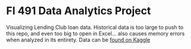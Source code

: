 # FI 491 Data Analytics Project

Visualizing Lending Club loan data. Historical data is too large to push to this repo, and even too big to open in Excel... also causes memory errors when analyzed in its entirety.
Data can be [found on Kaggle](https://www.kaggle.com/wendykan/lending-club-loan-data)